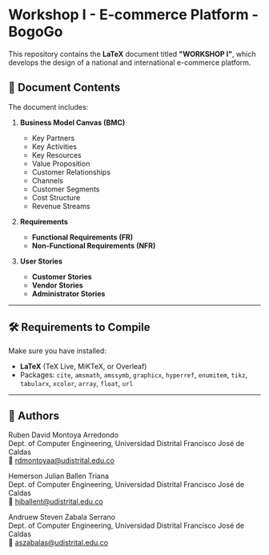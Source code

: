 # Workshop I - E-commerce Platform - BogoGo

This repository contains the **LaTeX** document titled **"WORKSHOP I"**, which develops the design of a national and international e-commerce platform.  

## 📄 Document Contents

The document includes:

1. **Business Model Canvas (BMC)**  
   - Key Partners  
   - Key Activities  
   - Key Resources  
   - Value Proposition  
   - Customer Relationships  
   - Channels  
   - Customer Segments  
   - Cost Structure  
   - Revenue Streams  

2. **Requirements**
   - **Functional Requirements (FR)**  
   - **Non-Functional Requirements (NFR)**  

3. **User Stories**
   - **Customer Stories**  
   - **Vendor Stories**  
   - **Administrator Stories**  

---

## 🛠️ Requirements to Compile

Make sure you have installed:

- **LaTeX** (TeX Live, MiKTeX, or Overleaf)  
- Packages: `cite`, `amsmath`, `amssymb`, `graphicx`, `hyperref`, `enumitem`, `tikz`, `tabularx`, `xcolor`, `array`, `float`, `url`

---

## 👥 Authors

Ruben David Montoya Arredondo  
Dept. of Computer Engineering, Universidad Distrital Francisco José de Caldas  
📧 rdmontoyaa@udistrital.edu.co  

Hemerson Julian Ballen Triana  
Dept. of Computer Engineering, Universidad Distrital Francisco José de Caldas  
📧 hjballent@udistrital.edu.co  

Andruew Steven Zabala Serrano  
Dept. of Computer Engineering, Universidad Distrital Francisco José de Caldas  
📧 aszabalas@udistrital.edu.co  


